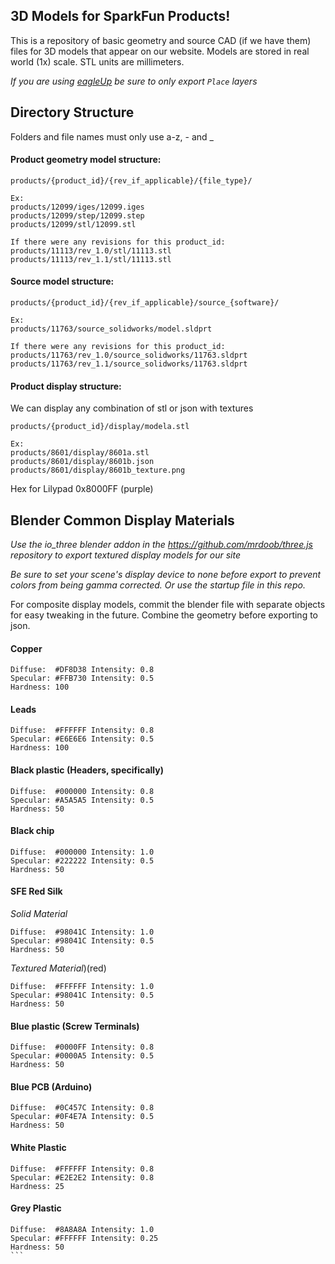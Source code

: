 3D Models for SparkFun Products!
----------------

This is a repository of basic geometry and source CAD (if we have them) files for 3D models that appear on our website. Models are stored in real world (1x) scale. STL units are millimeters.

_If you are using [eagleUp](https://eagleup.wordpress.com/) be sure to only export ```Place``` layers_

## Directory Structure

Folders and file names must only use a-z, - and _

#### Product geometry model structure:
```
products/{product_id}/{rev_if_applicable}/{file_type}/

Ex:
products/12099/iges/12099.iges
products/12099/step/12099.step
products/12099/stl/12099.stl

If there were any revisions for this product_id:
products/11113/rev_1.0/stl/11113.stl
products/11113/rev_1.1/stl/11113.stl
```

#### Source model structure:
```
products/{product_id}/{rev_if_applicable}/source_{software}/

Ex:
products/11763/source_solidworks/model.sldprt

If there were any revisions for this product_id:
products/11763/rev_1.0/source_solidworks/11763.sldprt
products/11763/rev_1.1/source_solidworks/11763.sldprt

```

#### Product display structure:
We can display any combination of stl or json with textures
```
products/{product_id}/display/modela.stl

Ex:
products/8601/display/8601a.stl
products/8601/display/8601b.json
products/8601/display/8601b_texture.png
```
Hex for Lilypad 0x8000FF (purple)

## Blender Common Display Materials

_Use the io_three blender addon in the https://github.com/mrdoob/three.js repository to export textured display models for our site_

_Be sure to set your scene's display device to none before export to prevent colors from being gamma corrected. Or use the startup file in this repo._

For composite display models, commit the blender file with separate objects for easy tweaking in the future. Combine the geometry before exporting to json.

#### Copper
```
Diffuse:  #DF8D38 Intensity: 0.8
Specular: #FFB730 Intensity: 0.5
Hardness: 100
```

#### Leads
```
Diffuse:  #FFFFFF Intensity: 0.8
Specular: #E6E6E6 Intensity: 0.5
Hardness: 100
```

#### Black plastic (Headers, specifically)
```
Diffuse:  #000000 Intensity: 0.8
Specular: #A5A5A5 Intensity: 0.5
Hardness: 50
```

#### Black chip
```
Diffuse:  #000000 Intensity: 1.0
Specular: #222222 Intensity: 0.5
Hardness: 50
```

#### SFE Red Silk
_Solid Material_
```
Diffuse:  #98041C Intensity: 1.0
Specular: #98041C Intensity: 0.5
Hardness: 50
```
_Textured Material_)(red)
```
Diffuse:  #FFFFFF Intensity: 1.0
Specular: #98041C Intensity: 0.5
Hardness: 50
```
#### Blue plastic (Screw Terminals)
```
Diffuse:  #0000FF Intensity: 0.8
Specular: #0000A5 Intensity: 0.5
Hardness: 50
```
#### Blue PCB (Arduino)
```
Diffuse:  #0C457C Intensity: 0.8
Specular: #0F4E7A Intensity: 0.5
Hardness: 50
```

#### White Plastic
```
Diffuse:  #FFFFFF Intensity: 0.8
Specular: #E2E2E2 Intensity: 0.8
Hardness: 25
```

#### Grey Plastic
````
Diffuse:  #8A8A8A Intensity: 1.0
Specular: #FFFFFF Intensity: 0.25
Hardness: 50
```